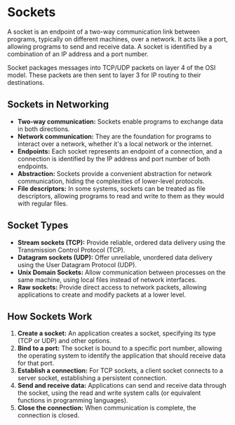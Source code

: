 # Sockets

A socket is an endpoint of a two-way communication link between programs, typically on different machines, over a network. It acts like a port, allowing programs to send and receive data. A socket is identified by a combination of an IP address and a port number.

Socket packages messages into TCP/UDP packets on layer 4 of the OSI model. These packets are then sent to layer 3 for IP routing to their destinations.

## Sockets in Networking

- **Two-way communication:** Sockets enable programs to exchange data in both directions.
- **Network communication:** They are the foundation for programs to interact over a network, whether it's a local network or the internet.
- **Endpoints:** Each socket represents an endpoint of a connection, and a connection is identified by the IP address and port number of both endpoints.
- **Abstraction:** Sockets provide a convenient abstraction for network communication, hiding the complexities of lower-level protocols.
- **File descriptors:** In some systems, sockets can be treated as file descriptors, allowing programs to read and write to them as they would with regular files.

## Socket Types

- **Stream sockets (TCP):** Provide reliable, ordered data delivery using the Transmission Control Protocol (TCP).
- **Datagram sockets (UDP):** Offer unreliable, unordered data delivery using the User Datagram Protocol (UDP).
- **Unix Domain Sockets:** Allow communication between processes on the same machine, using local files instead of network interfaces.
- **Raw sockets:** Provide direct access to network packets, allowing applications to create and modify packets at a lower level.

## How Sockets Work

1. **Create a socket:** An application creates a socket, specifying its type (TCP or UDP) and other options.
2. **Bind to a port:** The socket is bound to a specific port number, allowing the operating system to identify the application that should receive data for that port.
3. **Establish a connection:** For TCP sockets, a client socket connects to a server socket, establishing a persistent connection.
4. **Send and receive data:** Applications can send and receive data through the socket, using the read and write system calls (or equivalent functions in programming languages).
5. **Close the connection:** When communication is complete, the connection is closed.
